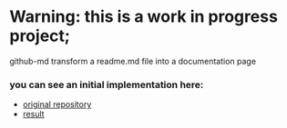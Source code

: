# Warning: this is a work in progress project;

github-md transform a readme.md file into a documentation page

### you can see an initial implementation here: <br> 
- [original repository](https://github.com/MatiasDandrea/mock)
- [result](https://matiasdandrea.github.io/github-md/MatiasDandrea/mock)
